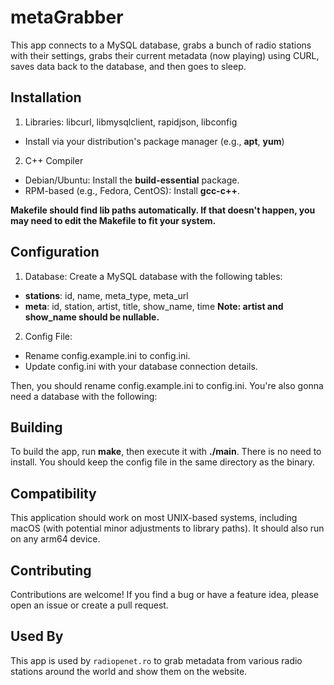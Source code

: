 
# metaGrabber

This app connects to a MySQL database, grabs a bunch of radio stations with their settings, grabs their current metadata (now playing) using CURL, saves data back to the database, and then goes to sleep.
## Installation

1. Libraries: libcurl, libmysqlclient, rapidjson, libconfig
- Install via your distribution's package manager (e.g., **apt**, **yum**)
2. C++ Compiler
- Debian/Ubuntu: Install the **build-essential** package.
- RPM-based (e.g., Fedora, CentOS): Install **gcc-c++**.

**Makefile should find lib paths automatically. If that doesn't happen, you may need to edit the Makefile to fit your system.**

## Configuration

1. Database:
Create a MySQL database with the following tables: 
- **stations**: id, name, meta_type, meta_url
- **meta**: id, station, artist, title, show_name, time
**Note: artist and show_name should be nullable.**

2. Config File:
- Rename config.example.ini to config.ini.
- Update config.ini with your database connection details.

Then, you should rename config.example.ini to config.ini.
You're also gonna need a database with the following:

## Building
To build the app, run **make**, then execute it with **./main**. 
There is no need to install. You should keep the config file in the same directory as the binary.

## Compatibility

This application should work on most UNIX-based systems, including macOS (with potential minor adjustments to library paths). It should also run on any arm64 device.
## Contributing

Contributions are welcome! If you find a bug or have a feature idea, please open an issue or create a pull request.

## Used By

This app is used by `radiopenet.ro` to grab metadata from various radio stations around the world and show them on the website.

